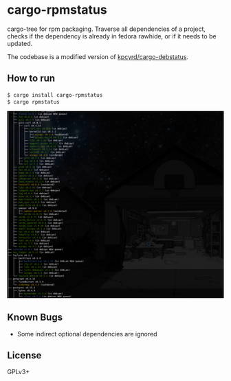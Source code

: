 # cargo-rpmstatus

cargo-tree for rpm packaging. Traverse all dependencies of a project, checks
if the dependency is already in fedora rawhide, or if it needs
to be updated.

The codebase is a modified version of [kpcyrd/cargo-debstatus](https://github.com/kpcyrd/cargo-debstatus).

## How to run

```shell
$ cargo install cargo-rpmstatus
$ cargo rpmstatus
```

![screenshot](screenshot.png)

## Known Bugs

- Some indirect optional dependencies are ignored

## License

GPLv3+
